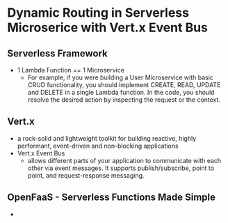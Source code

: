 # Dynamic Routing in Serverless Microserice with Vert.x Event Bus

## Serverless Framework
- 1 Lambda Function == 1 Microservice
  - For example, if you were building a User Microservice with basic CRUD functionality, you should implement CREATE, READ, UPDATE and DELETE in a single Lambda function. In the code, you should resolve the desired action by inspecting the request or the context.

## Vert.x
- a rock-solid and lightweight toolkit for building reactive, highly performant, event-driven and non-blocking applications
- Vert.x Event Bus
  - allows different parts of your application to communicate with each other via event messages. It supports publish/subscribe, point to point, and request-response messaging.



## OpenFaaS - Serverless Functions Made Simple
- 

